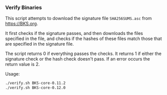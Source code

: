 ### Verify Binaries
This script attempts to download the signature file `SHA256SUMS.asc` from https://BKS.org.

It first checks if the signature passes, and then downloads the files specified in the file, and checks if the hashes of these files match those that are specified in the signature file.

The script returns 0 if everything passes the checks. It returns 1 if either the signature check or the hash check doesn't pass. If an error occurs the return value is 2.

Usage:

```sh
./verify.sh BKS-core-0.11.2
./verify.sh BKS-core-0.12.0
```
